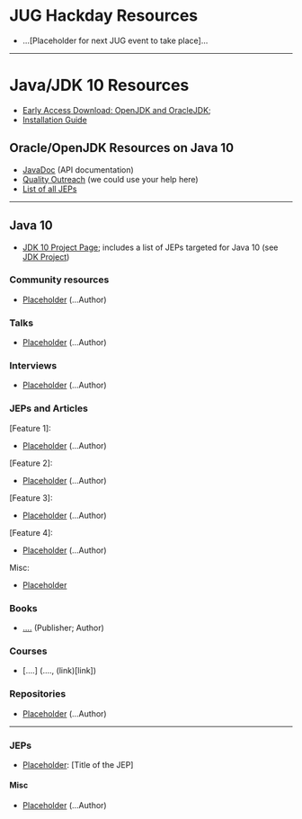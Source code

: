 # JUG Hackday Resources

- ...[Placeholder for next JUG event to take place]...

***

# Java/JDK 10 Resources

- [Early Access Download: OpenJDK and OracleJDK](http://jdk.java.net/10/);
- [Installation Guide](https://docs.oracle.com/javase/10/install/overview-jdk-10-and-jre-10-installation.htm#JSJIG-GUID-8677A77F-231A-40F7-98B9-1FD0B48C346A)

## Oracle/OpenJDK Resources on Java 10

- [JavaDoc](https://download.java.net/java/jdk10/docs/api/overview-summary.html) (API documentation)
- [Quality Outreach](https://wiki.openjdk.java.net/display/quality/Quality+Outreach) (we could use your help here)
- [List of all JEPs](http://openjdk.java.net/jeps/0)

***

## Java 10

- [JDK 10 Project Page](http://openjdk.java.net/projects/jdk/10/); includes a list of JEPs targeted for Java 10 (see [JDK Project](http://openjdk.java.net/projects/jdk/))

### Community resources

- [Placeholder](...) (...Author)

### Talks

- [Placeholder](...) (...Author)

### Interviews

- [Placeholder](...) (...Author)

### JEPs and Articles

[Feature 1]:

- [Placeholder](...) (...Author)


[Feature 2]:

- [Placeholder](...) (...Author)

[Feature 3]:

- [Placeholder](...) (...Author)

[Feature 4]:
- [Placeholder](...) (...Author)

Misc:

- [Placeholder](...)

### Books

* [....]() (Publisher; Author)

### Courses

* [....] (...., (link)[link])

### Repositories
- [Placeholder](...) (...Author)


***

### JEPs

- [Placeholder](...): [Title of the JEP]


#### Misc

- [Placeholder](...) (...Author)
